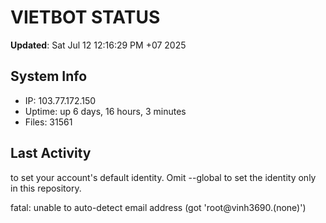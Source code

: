 # VIETBOT STATUS
**Updated**: Sat Jul 12 12:16:29 PM +07 2025

## System Info
- IP: 103.77.172.150
- Uptime: up 6 days, 16 hours, 3 minutes
- Files: 31561

## Last Activity

to set your account's default identity.
Omit --global to set the identity only in this repository.

fatal: unable to auto-detect email address (got 'root@vinh3690.(none)')
